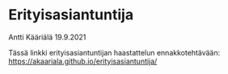 Erityisasiantuntija
================
Antti Kääriälä
19.9.2021

Tässä linkki erityisasiantuntijan haastattelun ennakkotehtävään: <https://akaariala.github.io/erityisasiantuntija/>
